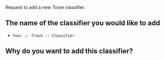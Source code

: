 Request to add a new Trove classifier.

## The name of the classifier you would like to add

<!-- Replace the following with the name of your classifier -->
* `Your :: Trove :: Classifier`

## Why do you want to add this classifier?
<!--
    Please include a brief explanation to justify your request.
    Why do the current classifiers not meet your need?
    How many projects do you expect to use this new classifier?
    If you are requesting multiple classifiers, why do you need more than one?
-->
